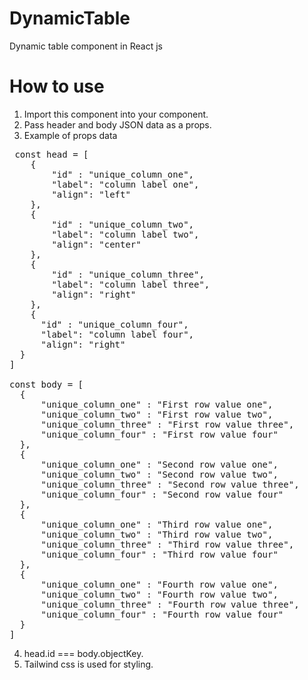 # DynamicTable
Dynamic table component in React js

# How to use
1. Import this component into your component.
2. Pass header and body JSON data as a props.
3. Example of props data 
<pre> const head = [
    {
        "id" : "unique_column_one",
        "label": "column label one",
        "align": "left"
    },
    {
        "id" : "unique_column_two",
        "label": "column label two",
        "align": "center"
    },
    {
        "id" : "unique_column_three",
        "label": "column label three",
        "align": "right"
    },
    {
      "id" : "unique_column_four",
      "label": "column label four",
      "align": "right"
  }
]

const body = [
  {
      "unique_column_one" : "First row value one",
      "unique_column_two" : "First row value two",
      "unique_column_three" : "First row value three",
      "unique_column_four" : "First row value four"
  },
  {
      "unique_column_one" : "Second row value one",
      "unique_column_two" : "Second row value two",
      "unique_column_three" : "Second row value three",
      "unique_column_four" : "Second row value four"
  },
  {
      "unique_column_one" : "Third row value one",
      "unique_column_two" : "Third row value two",
      "unique_column_three" : "Third row value three",
      "unique_column_four" : "Third row value four"
  },
  {
      "unique_column_one" : "Fourth row value one",
      "unique_column_two" : "Fourth row value two",
      "unique_column_three" : "Fourth row value three",
      "unique_column_four" : "Fourth row value four"
  }
]
</pre> 

4. head.id === body.objectKey.
5. Tailwind css is used for styling.